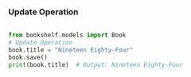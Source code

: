 ### Update Operation
```python Django

from bookshelf.models import Book
# Update Operation
book.title = "Nineteen Eighty-Four"
book.save()
print(book.title)  # Output: Nineteen Eighty-Four